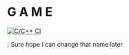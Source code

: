 # G A M E

[![C/C++ CI](https://github.com/Serti01/game/actions/workflows/c-cpp.yml/badge.svg?branch=master)](https://github.com/Serti01/game/actions/workflows/c-cpp.yml)

; Sure hope I can change that name later
